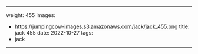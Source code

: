 
---
weight: 455
images:
- https://jumpingcow-images.s3.amazonaws.com/jack/jack_455.png
title: jack 455
date: 2022-10-27
tags:
- jack
---
